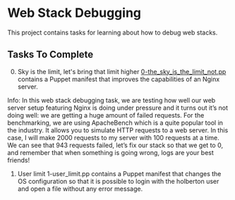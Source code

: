 # Web Stack Debugging
This project contains tasks for learning about how to debug web stacks.

## Tasks To Complete
 0. Sky is the limit, let's bring that limit higher
[0-the_sky_is_the_limit_not.pp](https://github.com/chiboyap/alx-system_engineering-devops/blob/master/0x1B-web_stack_debugging_4/0-the_sky_is_the_limit_not.pp) contains a Puppet manifest that improves the capabilities of an Nginx server.

Info:
In this web stack debugging task, we are testing how well our web server setup featuring Nginx is doing under pressure and it turns out it’s not doing well: we are getting a huge amount of failed requests.
For the benchmarking, we are using ApacheBench which is a quite popular tool in the industry. It allows you to simulate HTTP requests to a web server. In this case, I will make 2000 requests to my server with 100 requests at a time. We can see that 943 requests failed, let’s fix our stack so that we get to 0, and remember that when something is going wrong, logs are your best friends!
 1. User limit
1-user_limit.pp contains a Puppet manifest that changes the OS configuration so that it is possible to login with the holberton user and open a file without any error message.
